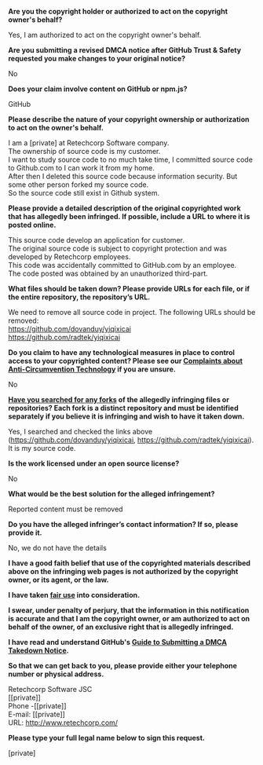 **Are you the copyright holder or authorized to act on the copyright owner's behalf?**

Yes, I am authorized to act on the copyright owner's behalf.

**Are you submitting a revised DMCA notice after GitHub Trust & Safety requested you make changes to your original notice?**

No

**Does your claim involve content on GitHub or npm.js?**

GitHub

**Please describe the nature of your copyright ownership or authorization to act on the owner's behalf.**

I am a [private] at Retechcorp Software company.  
The ownership of source code is my customer.  
I want to study source code to no much take time, I committed source code to Github.com to I can work it from my home.  
After then I deleted this source code because information security. But some other person forked my source code.  
So the source code still exist in Github system.

**Please provide a detailed description of the original copyrighted work that has allegedly been infringed. If possible, include a URL to where it is posted online.**

This source code develop an application for customer.  
The original source code is subject to copyright protection and was developed by Retechcorp employees.  
This code was accidentally committed to GitHub.com by an employee.  
The code posted was obtained by an unauthorized third-part.

**What files should be taken down? Please provide URLs for each file, or if the entire repository, the repository’s URL.**

We need to remove all source code in project. The following URLs should be removed:  
https://github.com/dovanduy/yiqixicai  
https://github.com/radtek/yiqixicai

**Do you claim to have any technological measures in place to control access to your copyrighted content? Please see our <a href="https://docs.github.com/articles/guide-to-submitting-a-dmca-takedown-notice#complaints-about-anti-circumvention-technology">Complaints about Anti-Circumvention Technology</a> if you are unsure.**

No

**<a href="https://docs.github.com/articles/dmca-takedown-policy#b-what-about-forks-or-whats-a-fork">Have you searched for any forks</a> of the allegedly infringing files or repositories? Each fork is a distinct repository and must be identified separately if you believe it is infringing and wish to have it taken down.**

Yes, I searched and checked the links above (https://github.com/dovanduy/yiqixicai, https://github.com/radtek/yiqixicai).
It is my source code.

**Is the work licensed under an open source license?**

No

**What would be the best solution for the alleged infringement?**

Reported content must be removed

**Do you have the alleged infringer’s contact information? If so, please provide it.**

No, we do not have the details

**I have a good faith belief that use of the copyrighted materials described above on the infringing web pages is not authorized by the copyright owner, or its agent, or the law.**

**I have taken <a href="https://www.lumendatabase.org/topics/22">fair use</a> into consideration.**

**I swear, under penalty of perjury, that the information in this notification is accurate and that I am the copyright owner, or am authorized to act on behalf of the owner, of an exclusive right that is allegedly infringed.**

**I have read and understand GitHub's <a href="https://docs.github.com/articles/guide-to-submitting-a-dmca-takedown-notice/">Guide to Submitting a DMCA Takedown Notice</a>.**

**So that we can get back to you, please provide either your telephone number or physical address.**

Retechcorp Software JSC  
[[private]]  
Phone -[[private]]  
E-mail: [[private]]  
URL: http://www.retechcorp.com/

**Please type your full legal name below to sign this request.**

[private]
